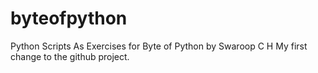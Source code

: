 # byteofpython
Python Scripts As Exercises for Byte of Python by Swaroop C H
My first change to the github project.

